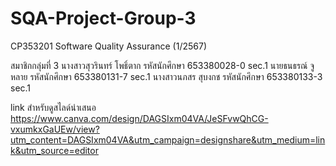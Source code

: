 # SQA-Project-Group-3
CP353201 Software Quality Assurance (1/2567)

สมาชิกกลุ่มที่ 3 
นางสาวสุวรินทร์ โพธิ์ตาก รหัสนักศึกษา 653380028-0 sec.1
นายธนธรณ์ จูหลาย รหัสนักศึกษา 653380131-7 sec.1
นางสาวนภสร สุบงกช  รหัสนักศึกษา 653380133-3 sec.1

link สำหรับดูสไลด์นำเสนอ https://www.canva.com/design/DAGSIxm04VA/JeSFvwQhCG-vxumkxGaUEw/view?utm_content=DAGSIxm04VA&utm_campaign=designshare&utm_medium=link&utm_source=editor
